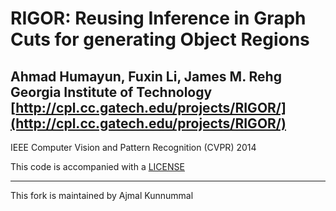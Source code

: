 RIGOR: Reusing Inference in Graph Cuts for generating Object Regions
====================================================================
Ahmad Humayun, Fuxin Li, James M. Rehg  
Georgia Institute of Technology  
[http://cpl.cc.gatech.edu/projects/RIGOR/](http://cpl.cc.gatech.edu/projects/RIGOR/)
--------------------------------------------------------------------
IEEE Computer Vision and Pattern Recognition (CVPR) 2014

This code is accompanied with a [LICENSE](rigor/src/master/LICENSE)

--------------------------------------------------------------------

This fork is maintained by Ajmal Kunnummal